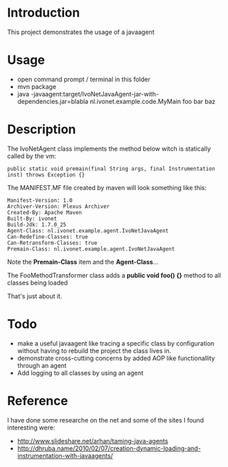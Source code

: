 # Introduction #

This project demonstrates the usage of a javaagent

# Usage #

* open command prompt / terminal in this folder
* mvn package
* java -javaagent:target/IvoNetJavaAgent-jar-with-dependencies.jar=blabla nl.ivonet.example.code.MyMain foo bar baz

# Description #

The IvoNetAgent class implements the method below witch is statically called by the vm:

    public static void premain(final String args, final Instrumentation inst) throws Exception {}


The MANIFEST.MF file created by maven will look something like this:

    Manifest-Version: 1.0
    Archiver-Version: Plexus Archiver
    Created-By: Apache Maven
    Built-By: ivonet
    Build-Jdk: 1.7.0_25
    Agent-Class: nl.ivonet.example.agent.IvoNetJavaAgent
    Can-Redefine-Classes: true
    Can-Retransform-Classes: true
    Premain-Class: nl.ivonet.example.agent.IvoNetJavaAgent

Note the **Premain-Class** item and the **Agent-Class**...

The FooMethodTransformer class adds a **public void foo() {}** method to all classes being loaded

That's just about it.


# Todo #

* make a useful javaagent like tracing a specific class by configuration without having to rebuild the project the class lives in.
* demonstrate cross-cutting concerns by added AOP like functionallity through an agent
* Add logging to all classes by using an agent


# Reference #

I have done some researche on the net and some of the sites I found interesting were:

* http://www.slideshare.net/arhan/taming-java-agents
* http://dhruba.name/2010/02/07/creation-dynamic-loading-and-instrumentation-with-javaagents/